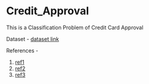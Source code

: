 # Credit_Approval

This is a Classification Problem of Credit Card Approval 

Dataset - [dataset link](https://archive.ics.uci.edu/ml/datasets/Credit+Approval)

References - 
1. [ref1]()
2. [ref2]()
3. [ref3]()
